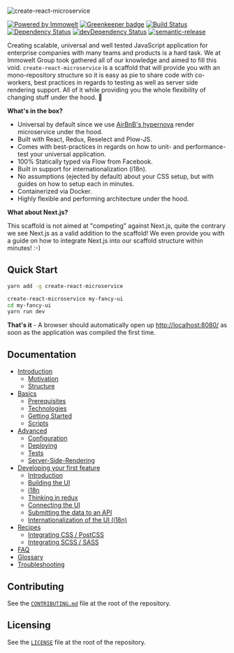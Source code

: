 ![create-react-microservice](https://user-images.githubusercontent.com/1557092/33328489-6a916806-d45a-11e7-8589-853b6c447a68.jpg)

[![Powered by Immowelt](https://img.shields.io/badge/powered%20by-immowelt-yellow.svg?colorB=ffb200)](https://stackshare.io/immowelt-group/)
[![Greenkeeper badge](https://badges.greenkeeper.io/ImmoweltGroup/create-react-microservice.svg)](https://greenkeeper.io/)
[![Build Status](https://travis-ci.org/ImmoweltGroup/create-react-microservice.svg?branch=master)](https://travis-ci.org/ImmoweltGroup/create-react-microservice)
[![Dependency Status](https://david-dm.org/ImmoweltGroup/create-react-microservice.svg)](https://david-dm.org/ImmoweltGroup/create-react-microservice)
[![devDependency Status](https://david-dm.org/ImmoweltGroup/create-react-microservice/dev-status.svg)](https://david-dm.org/ImmoweltGroup/create-react-microservice#info=devDependencies&view=table)
[![semantic-release](https://img.shields.io/badge/%20%20%F0%9F%93%A6%F0%9F%9A%80-semantic--release-e10079.svg)](https://github.com/semantic-release/semantic-release)

Creating scalable, universal and well tested JavaScript application for enterprise companies with many teams and products is a hard task. We at Immowelt Group took gathered all of our knowledge and aimed to fill this void. `create-react-microservice` is a scaffold that will provide you with an mono-repository structure so it is easy as pie to share code with co-workers, best practices in regards to testing as well as server side rendering support. All of it while providing you the whole flexibility of changing stuff under the hood. :rocket:

**What's in the box?**

- Universal by default since we use [AirBnB's hypernova](https://github.com/airbnb/hypernova) render microservice under the hood.
- Built with React, Redux, Reselect and Plow-JS.
- Comes with best-practices in regards on how to unit- and performance-test your universal application.
- 100% Statically typed via Flow from Facebook.
- Built in support for internationalization (i18n).
- No assumptions (ejected by default) about your CSS setup, but with guides on how to setup each in minutes.
- Containerized via Docker.
- Highly flexible and performing architecture under the hood.

**What about Next.js?**

This scaffold is not aimed at "competing" against Next.js, quite the contrary we see Next.js as a valid addition to the scaffold! We even provide you with a guide on how to integrate Next.js into our scaffold structure within minutes! :-)

## Quick Start

```bash
yarn add -g create-react-microservice

create-react-microservice my-fancy-ui
cd my-fancy-ui
yarn run dev
```

**That's it** - A browser should automatically open up [http://localhost:8080/](http://localhost:8080/) as soon as the application was compiled the first time.

## Documentation
* [Introduction](/packages/create-react-microservice-scaffold/src/docs/introduction/README.md)
  * [Motivation](/packages/create-react-microservice-scaffold/src/docs/introduction/Motivation.md)
  * [Structure](/packages/create-react-microservice-scaffold/src/docs/introduction/Structure.md)
* [Basics](/packages/create-react-microservice-scaffold/src/docs/basics/README.md)
  * [Prerequisites](/packages/create-react-microservice-scaffold/src/docs/basics/Prerequisites.md)
  * [Technologies](/packages/create-react-microservice-scaffold/src/docs/basics/Technologies.md)
  * [Getting Started](/packages/create-react-microservice-scaffold/src/docs/basics/GettingStarted.md)
  * [Scripts](/packages/create-react-microservice-scaffold/src/docs/basics/Scripts.md)
* [Advanced](/packages/create-react-microservice-scaffold/src/docs/advanced/README.md)
  * [Configuration](/packages/create-react-microservice-scaffold/src/docs/advanced/Configuration.md)
  * [Deploying](/packages/create-react-microservice-scaffold/src/docs/advanced/Deploying.md)
  * [Tests](/packages/create-react-microservice-scaffold/src/docs/advanced/Tests.md)
  * [Server-Side-Rendering](/packages/create-react-microservice-scaffold/src/docs/advanced/ServerSideRendering.md)
* [Developing your first feature](/packages/create-react-microservice-scaffold/src/docs/feature-development/README.md)
  * [Introduction](/packages/create-react-microservice-scaffold/src/docs/feature-development/Introduction.md)
  * [Building the UI](/packages/create-react-microservice-scaffold/src/docs/feature-development/BuildingTheFormUi.md)
  * [i18n](/packages/create-react-microservice-scaffold/src/docs/feature-development/i18n.md)
  * [Thinking in redux](/packages/create-react-microservice-scaffold/src/docs/feature-development/ThinkingInRedux.md)
  * [Connecting the UI](/packages/create-react-microservice-scaffold/src/docs/feature-development/ConnectingTheUi.md)
  * [Submitting the data to an API](/packages/create-react-microservice-scaffold/src/docs/feature-development/SubmittingTheForm.md)
  * [Internationalization of the UI (i18n)](/packages/create-react-microservice-scaffold/src/docs/feature-development/i18n.md)
* [Recipes](/packages/create-react-microservice-scaffold/src/docs/recipes/README.md)
  * [Integrating CSS / PostCSS](/packages/create-react-microservice-scaffold/src/docs/recipes/IntegratingPostCss.md)
  * [Integrating SCSS / SASS](/packages/create-react-microservice-scaffold/src/docs/recipes/IntegratingSass.md)
* [FAQ](/packages/create-react-microservice-scaffold/src/docs/FAQ.md)
* [Glossary](/packages/create-react-microservice-scaffold/src/docs/Glossary.md)
* [Troubleshooting](/packages/create-react-microservice-scaffold/src/docs/Troubleshooting.md)

## Contributing
See the [`CONTRIBUTING.md`](/CONTRIBUTING.md) file at the root of the repository.

## Licensing
See the [`LICENSE`](/LICENSE) file at the root of the repository.
